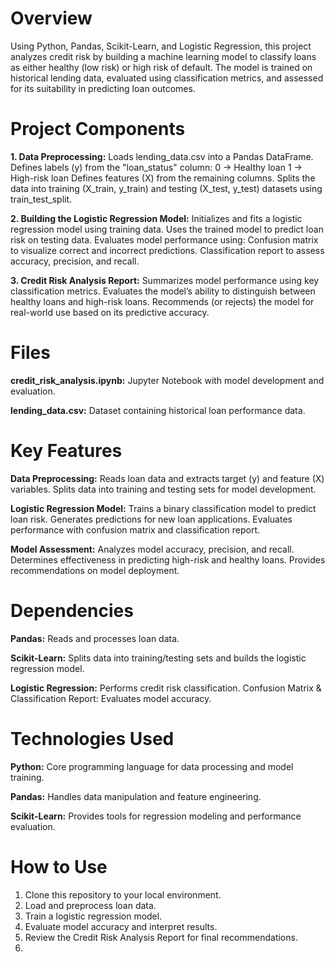 # Overview

Using Python, Pandas, Scikit-Learn, and Logistic Regression, this project analyzes credit risk by building a machine learning model to classify loans as either healthy (low risk) or high risk of default. The model is trained on historical lending data, evaluated using classification metrics, and assessed for its suitability in predicting loan outcomes.

# Project Components

__1. Data Preprocessing:__
Loads lending_data.csv into a Pandas DataFrame.
Defines labels (y) from the "loan_status" column:
0 → Healthy loan
1 → High-risk loan
Defines features (X) from the remaining columns.
Splits the data into training (X_train, y_train) and testing (X_test, y_test) datasets using train_test_split.

__2. Building the Logistic Regression Model:__
Initializes and fits a logistic regression model using training data.
Uses the trained model to predict loan risk on testing data.
Evaluates model performance using:
Confusion matrix to visualize correct and incorrect predictions.
Classification report to assess accuracy, precision, and recall.

__3. Credit Risk Analysis Report:__
Summarizes model performance using key classification metrics.
Evaluates the model’s ability to distinguish between healthy loans and high-risk loans.
Recommends (or rejects) the model for real-world use based on its predictive accuracy.

# Files

__credit_risk_analysis.ipynb:__ Jupyter Notebook with model development and evaluation.

__lending_data.csv:__ Dataset containing historical loan performance data.

# Key Features

__Data Preprocessing:__
Reads loan data and extracts target (y) and feature (X) variables.
Splits data into training and testing sets for model development.

__Logistic Regression Model:__
Trains a binary classification model to predict loan risk.
Generates predictions for new loan applications.
Evaluates performance with confusion matrix and classification report.

__Model Assessment:__
Analyzes model accuracy, precision, and recall.
Determines effectiveness in predicting high-risk and healthy loans.
Provides recommendations on model deployment.

# Dependencies

__Pandas:__ Reads and processes loan data.

__Scikit-Learn:__ Splits data into training/testing sets and builds the logistic regression model.

__Logistic Regression:__ Performs credit risk classification.
Confusion Matrix & Classification Report: Evaluates model accuracy.

# Technologies Used

__Python:__ Core programming language for data processing and model training.

__Pandas:__ Handles data manipulation and feature engineering.

__Scikit-Learn:__ Provides tools for regression modeling and performance evaluation.

# How to Use

1. Clone this repository to your local environment.
2. Load and preprocess loan data.
3. Train a logistic regression model.
4. Evaluate model accuracy and interpret results.
5. Review the Credit Risk Analysis Report for final recommendations.
6. 
<!--Mod 20-->
